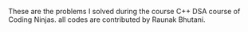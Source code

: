These are the problems I solved during the course C++ DSA course of Coding Ninjas.
all codes are contributed by Raunak Bhutani.
